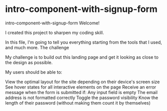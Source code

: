 # intro-component-with-signup-form
intro-component-with-signup-form
Welcome!

I created this project to sharpen my coding skill.

In this file, I'm going to tell you everything starting from the tools that I used, and much more.
The challenge

My challenge is to build out this landing page and get it looking as close to the design as possible.

My users should be able to:

View the optimal layout for the site depending on their device's screen size
See hover states for all interactive elements on the page
Receive an error message when the form is submitted if:
Any input field is empty
The email address is not formatted correctly
Toggle the password visibility
Know the length of their password (without making them count it by themselves)
